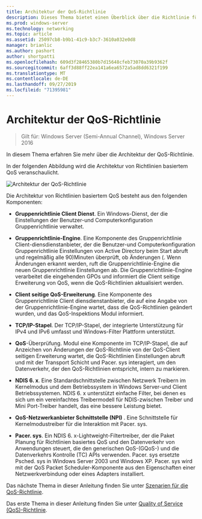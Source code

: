 ```yaml
---
title: Architektur der QoS-Richtlinie
description: Dieses Thema bietet einen Überblick über die Richtlinie für Quality of Service (QoS), mit der Sie Gruppenrichtlinie die Bandbreite von Netzwerk Datenverkehr für bestimmte Anwendungen und Dienste in Windows Server 2016 priorisieren können.
ms.prod: windows-server
ms.technology: networking
ms.topic: article
ms.assetid: 25097cb8-b9b1-41c9-b3c7-3610a032e0d8
manager: brianlic
ms.author: pashort
author: shortpatti
ms.openlocfilehash: 609d3f28465380b7d15648cfeb73070a39b9362f
ms.sourcegitcommit: 6aff3d88ff22ea141a6ea6572a5ad8dd6321f199
ms.translationtype: MT
ms.contentlocale: de-DE
ms.lasthandoff: 09/27/2019
ms.locfileid: "71395981"
---
```

# <a name="qos-policy-architecture"></a>Architektur der QoS-Richtlinie

>Gilt für: Windows Server (Semi-Annual Channel), Windows Server 2016

In diesem Thema erfahren Sie mehr über die Architektur der QoS-Richtlinie.

In der folgenden Abbildung wird die Architektur von Richtlinien basiertem QoS veranschaulicht.

![Architektur der QoS-Richtlinie](../../media/QoS/QoS-Policy-Architecture.jpg)

Die Architektur von Richtlinien basiertem QoS besteht aus den folgenden Komponenten:

- **Gruppenrichtlinie Client Dienst**. Ein Windows-Dienst, der die Einstellungen der Benutzer-und Computerkonfiguration Gruppenrichtlinie verwaltet.

- **Gruppenrichtlinie-Engine**. Eine Komponente des Gruppenrichtlinie Client-diensdienstanbieter, der die Benutzer-und Computerkonfiguration Gruppenrichtlinie Einstellungen von Active Directory beim Start abruft und regelmäßig alle 90\)Minuten überprüft, ob Änderungen \(. Wenn Änderungen erkannt werden, ruft die Gruppenrichtlinie-Engine die neuen Gruppenrichtlinie Einstellungen ab. Die Gruppenrichtlinie-Engine verarbeitet die eingehenden GPOs und informiert die Client seitige Erweiterung von QoS, wenn die QoS-Richtlinien aktualisiert werden.

- **Client seitige QoS-Erweiterung**. Eine Komponente des Gruppenrichtlinie Client diensdienstanbieter, die auf eine Angabe von der Gruppenrichtlinie-Engine wartet, dass die QoS-Richtlinien geändert wurden, und das QoS-Inspektions Modul informiert.

- **TCP/IP-Stapel**. Der TCP/IP-Stapel, der integrierte Unterstützung für IPv4 und IPv6 umfasst und Windows-Filter Plattform unterstützt. 

- **QoS**-Überprüfung. Modul eine Komponente im TCP/IP-Stapel, die auf Anzeichen von Änderungen der QoS-Richtlinie von der QoS-Client seitigen Erweiterung wartet, die QoS-Richtlinien Einstellungen abruft und mit der Transport Schicht und Pacer. sys interagiert, um den Datenverkehr, der den QoS-Richtlinien entspricht, intern zu markieren.

- **NDIS 6. x**. Eine Standardschnittstelle zwischen Netzwerk Treibern im Kernelmodus und dem Betriebssystem in Windows Server-und Client Betriebssystemen. NDIS 6. x unterstützt einfache Filter, bei denen es sich um ein vereinfachtes Treibermodell für NDIS-zwischen Treiber und Mini Port-Treiber handelt, das eine bessere Leistung bietet.

- **QoS-Netzwerkanbieter Schnittstelle \(NPI\)** . Eine Schnittstelle für Kernelmodustreiber für die Interaktion mit Pacer. sys.

- **Pacer. sys**. Ein NDIS 6. x-Lightweight-Filtertreiber, der die Paket Planung für Richtlinien basiertes QoS und den Datenverkehr von Anwendungen steuert, die den generischen QoS-\(GQoS-\) und die Datenverkehrs Kontrolle \(TC\) APIs verwenden. Pacer. sys ersetzte Psched. sys in Windows Server 2003 und Windows XP. Pacer. sys wird mit der QoS Packet Scheduler-Komponente aus den Eigenschaften einer Netzwerkverbindung oder eines Adapters installiert.

Das nächste Thema in dieser Anleitung finden Sie unter [Szenarien für die QoS-Richtlinie](qos-policy-scenarios.md).

Das erste Thema in dieser Anleitung finden Sie unter [Quality of Service (QoS)-Richtlinie](qos-policy-top.md).

